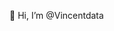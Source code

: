 👋 Hi, I’m @Vincentdata


<!---
Vincentdata/Vincentdata is a ✨ special ✨ repository because its `README.md` (this file) appears on your GitHub profile.
You can click the Preview link to take a look at your changes.
--->
